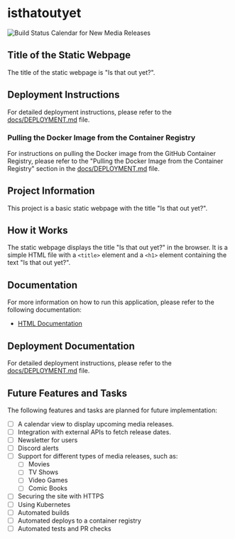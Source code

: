 # isthatoutyet
![Build Status](https://github.com/MatthewGlenn/isthatoutyet/actions/workflows/docker-image.yml/badge.svg?branch=main)
Calendar for New Media Releases

## Title of the Static Webpage
The title of the static webpage is "Is that out yet?".

## Deployment Instructions
For detailed deployment instructions, please refer to the [docs/DEPLOYMENT.md](docs/DEPLOYMENT.md) file.

### Pulling the Docker Image from the Container Registry
For instructions on pulling the Docker image from the GitHub Container Registry, please refer to the "Pulling the Docker Image from the Container Registry" section in the [docs/DEPLOYMENT.md](docs/DEPLOYMENT.md) file.

## Project Information
This project is a basic static webpage with the title "Is that out yet?".

## How it Works
The static webpage displays the title "Is that out yet?" in the browser. It is a simple HTML file with a `<title>` element and a `<h1>` element containing the text "Is that out yet?".

## Documentation
For more information on how to run this application, please refer to the following documentation:
- [HTML Documentation](https://developer.mozilla.org/en-US/docs/Web/HTML)

## Deployment Documentation
For detailed deployment instructions, please refer to the [docs/DEPLOYMENT.md](docs/DEPLOYMENT.md) file.

## Future Features and Tasks
The following features and tasks are planned for future implementation:
- [ ] A calendar view to display upcoming media releases.
- [ ] Integration with external APIs to fetch release dates.
- [ ] Newsletter for users
- [ ] Discord alerts
- [ ] Support for different types of media releases, such as:
  - [ ] Movies
  - [ ] TV Shows
  - [ ] Video Games
  - [ ] Comic Books
- [ ] Securing the site with HTTPS
- [ ] Using Kubernetes
- [ ] Automated builds
- [ ] Automated deploys to a container registry
- [ ] Automated tests and PR checks
